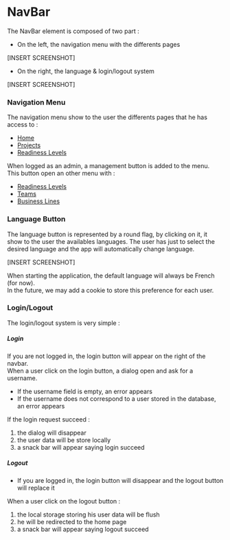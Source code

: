 # NavBar

The NavBar element is composed of two part :

- On the left, the navigation menu with the differents pages

[INSERT SCREENSHOT]

- On the right, the language & login/logout system

[INSERT SCREENSHOT]

### Navigation Menu

The navigation menu show to the user the differents pages that he has access to :

- [Home]()
- [Projects]()
- [Readiness Levels]()

When logged as an admin, a management button is added to the menu.<br>
This button open an other menu with :

- [Readiness Levels]()
- [Teams]()
- [Business Lines]()

### Language Button

The language button is represented by a round flag, by clicking on it, it show to the user the availables languages. 
The user has just to select the desired language and the app will automatically change language.

[INSERT SCREENSHOT]

When starting the application, the default language will always be French (for now).<br>
In the future, we may add a cookie to store this preference for each user.

### Login/Logout

The login/logout system is very simple :

##### Login

If you are not logged in, the login button will appear on the right of the navbar. <br>
When a user click on the login button, a dialog open and ask for a username.

- If the username field is empty, an error appears
- If the username does not correspond to a user stored in the database, an error appears

If the login request succeed :

1. the dialog will disappear
2. the user data will be store locally
3. a snack bar will appear saying login succeed

##### Logout

- If you are logged in, the login button will disappear and the logout button will replace it

When a user click on the logout button :

1. the local storage storing his user data will be flush 
2. he will be redirected to the home page
3. a snack bar will appear saying logout succeed